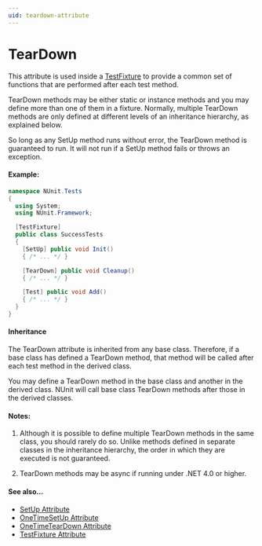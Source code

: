 ```yaml
---
uid: teardown-attribute
---
```


# TearDown


This attribute is used inside a [TestFixture](xref:testfixtureattribute)
to provide a common set of functions that are performed after each test method. 

TearDown methods may be either static or
instance methods and you may define more than one of them in a fixture.
Normally, multiple TearDown methods are only defined at different levels
of an inheritance hierarchy, as explained below.

So long as any SetUp method runs without error, the TearDown method is 
guaranteed to run. It will not run if a SetUp method fails or throws an 
exception.

#### Example:

```csharp
namespace NUnit.Tests
{
  using System;
  using NUnit.Framework;

  [TestFixture]
  public class SuccessTests
  {
    [SetUp] public void Init()
    { /* ... */ }

    [TearDown] public void Cleanup()
    { /* ... */ }

    [Test] public void Add()
    { /* ... */ }
  }
}
```

#### Inheritance

The TearDown attribute is inherited from any base class. Therefore, if a base 
class has defined a TearDown method, that method will be called 
after each test method in the derived class. 
	
You may define a TearDown method
in the base class and another in the derived class. NUnit will call base
class TearDown methods after those in the derived classes.
   
#### Notes:

1. Although it is possible to define multiple TearDown methods
   in the same class, you should rarely do so. Unlike methods defined in
   separate classes in the inheritance hierarchy, the order in which they
   are executed is not guaranteed.

2. TearDown methods may be async if running under .NET 4.0 or higher.

#### See also...
 * [SetUp Attribute](setup.md)
 * [OneTimeSetUp Attribute](onetimesetup.md)
 * [OneTimeTearDown Attribute](onetimeteardown.md)
 * [TestFixture Attribute](testfixture.md)

